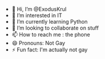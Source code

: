 - 👋 Hi, I’m @ExodusKrul
- 👀 I’m interested in IT
- 🌱 I’m currently learning Python
- 💞️ I’m looking to collaborate on stuff
- 📫 How to reach me : the phone
- 😄 Pronouns: Not Gay
- ⚡ Fun fact: I'm actually not gay

<!---
ExodusKrul/ExodusKrul is a ✨ special ✨ repository because its `README.md` (this file) appears on your GitHub profile.
You can click the Preview link to take a look at your changes.
--->
